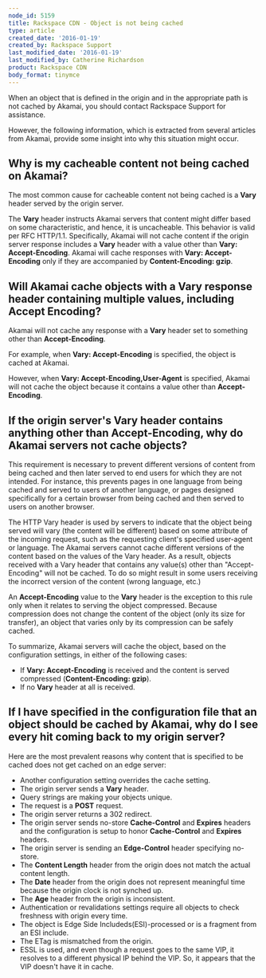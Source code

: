 ```yaml
---
node_id: 5159
title: Rackspace CDN - Object is not being cached
type: article
created_date: '2016-01-19'
created_by: Rackspace Support
last_modified_date: '2016-01-19'
last_modified_by: Catherine Richardson
product: Rackspace CDN
body_format: tinymce
---
```


When an object that is defined in the origin and in the appropriate path
is not cached by Akamai, you should contact Rackspace Support for
assistance.

However, the following information, which is extracted from several
articles from Akamai, provide some insight into why this situation might
occur.



<div id="expander-1443396478" class="expand-container">

Why is my cacheable content not being cached on Akamai?
-------------------------------------------------------

<div class="expand-control">

The most common cause for cacheable content not being cached is a
**Vary** header served by the origin server.

The **Vary** header instructs Akamai servers that content might differ
based on some characteristic, and hence, it is uncacheable. This
behavior is valid per RFC HTTP/1.1. Specifically, Akamai will not cache
content if the origin server response includes a **Vary** header with a
value other than **<span>Vary: Accept-Encoding</span>**. Akamai will
cache responses with **<span>Vary: Accept-Encoding</span>** only if they
are accompanied by **<span>Content-Encoding: gzip</span>**.



Will Akamai cache objects with a **Vary** response header containing multiple values, including **Accept Encoding**?
--------------------------------------------------------------------------------------------------------------------

Akamai will not cache any response with a **Vary** header set to
something  other than **Accept-Encoding**.

For example, when **Vary: Accept-Encoding** is specified, the object is
cached at Akamai.

However, when **Vary: Accept-Encoding,User-Agent** is specified, Akamai
will not cache the object because it contains a value other than
**Accept-Encoding**.



</div>

</div>

<div id="expander-822237047" class="expand-container">

If the origin server's **Vary** header contains anything other than **Accept-Encoding**, why do Akamai servers not cache objects?
---------------------------------------------------------------------------------------------------------------------------------

This requirement is necessary to prevent different versions of content
from being cached and then later served to end users for which they are
not intended. For instance, this prevents pages in one language from
being cached and served to users of another language, or pages designed
specifically for a certain browser from being cached and then served to
users on another browser.

The HTTP Vary header is used by servers to indicate that the object
being served will vary (the content will be different) based on some
attribute of the incoming request, such as the requesting client's
specified user-agent or language. The Akamai servers cannot cache
different versions of the content based on the values of the Vary
header. As a result, objects received with a Vary header that contains
any value(s) other than "Accept-Encoding" will not be cached. To do so
might result in some users receiving the incorrect version of the
content (wrong language, etc.)

An **Accept-Encoding** value to the **Vary** header is the exception to
this rule only when it relates to serving the object compressed. Because
compression does not change the content of the object (only its size for
transfer), an object that varies only by its compression can be safely
cached.

To summarize, Akamai servers will cache the object, based on the
configuration settings, in either of the following cases:

-   If **Vary: Accept-Encoding** is received and the content is served
    compressed (**Content-Encoding: gzip**).
-   If no **Vary** header at all is received.



If I have specified in the configuration file that an object should be cached by Akamai, why do I see every hit coming back to my origin server?
------------------------------------------------------------------------------------------------------------------------------------------------

<div class="expand-control">

Here are the most prevalent reasons why content that is specified to be
cached does not get cached on an edge server:

-   Another configuration setting overrides the cache setting.
-   The origin server sends a **Vary** header.
-   Query strings are making your objects unique.
-   The request is a **POST** request.
-   The origin server returns a 302 redirect.
-   The origin server sends no-store **Cache-Control** and **Expires**
    headers and the configuration is setup to honor **Cache-Control**
    and **Expires** headers.
-   The origin server is sending an **Edge-Control** header
    specifying no-store.
-   The **Content Length** header from the origin does not match the
    actual content length.
-   The **Date** header from the origin does not represent meaningful
    time because the origin clock is not synched up.
-   The **Age** header from the origin is inconsistent.
-   Authentication or revalidations settings require all objects to
    check freshness with origin every time.
-   The object is Edge Side Includeds(ESI)-processed or is a fragment
    from an ESI include.
-   The ETag is mismatched from the origin.
-   ESSL is used, and even though a request goes to the same VIP, it
    resolves to a different physical IP behind the VIP. So, it appears
    that the VIP doesn't have it in cache.

</div>

</div>

<div id="expander-1442541803" class="expand-container">

<div id="expander-control-1442541803" class="expand-control">

<span class="expand-control-icon icon"> </span>

</div>

</div>

